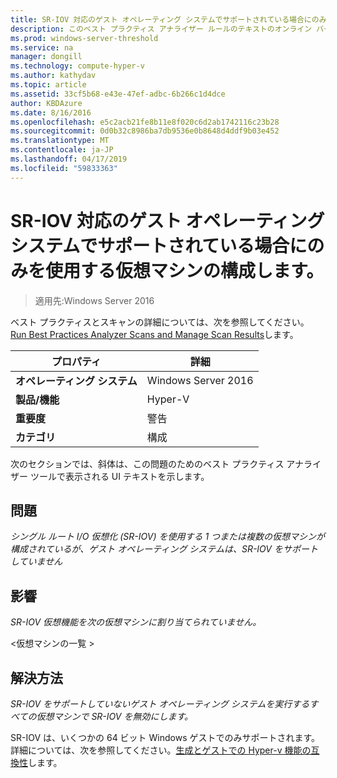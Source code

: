 ```yaml
---
title: SR-IOV 対応のゲスト オペレーティング システムでサポートされている場合にのみを使用する仮想マシンの構成します。
description: このベスト プラクティス アナライザー ルールのテキストのオンライン バージョン。
ms.prod: windows-server-threshold
ms.service: na
manager: dongill
ms.technology: compute-hyper-v
ms.author: kathydav
ms.topic: article
ms.assetid: 33cf5b68-e43e-47ef-adbc-6b266c1d4dce
author: KBDAzure
ms.date: 8/16/2016
ms.openlocfilehash: e5c2acb21fe8b11e8f020c6d2ab1742116c23b28
ms.sourcegitcommit: 0d0b32c8986ba7db9536e0b8648d4ddf9b03e452
ms.translationtype: MT
ms.contentlocale: ja-JP
ms.lasthandoff: 04/17/2019
ms.locfileid: "59833363"
---
```

# <a name="configure-virtual-machines-to-use-sr-iov-only-when-supported-by-the-guest-operating-system"></a>SR-IOV 対応のゲスト オペレーティング システムでサポートされている場合にのみを使用する仮想マシンの構成します。

>適用先:Windows Server 2016

ベスト プラクティスとスキャンの詳細については、次を参照してください。 [Run Best Practices Analyzer Scans and Manage Scan Results](https://go.microsoft.com/fwlink/p/?LinkID=223177)します。  
  
|プロパティ|詳細|  
|-|-|  
|**オペレーティング システム**|Windows Server 2016|  
|**製品/機能**|Hyper-V|  
|**重要度**|警告|  
|**カテゴリ**|構成|  
  
次のセクションでは、斜体は、この問題のためのベスト プラクティス アナライザー ツールで表示される UI テキストを示します。  
  
## <a name="issue"></a>問題  
*シングル ルート I/O 仮想化 (SR-IOV) を使用する 1 つまたは複数の仮想マシンが構成されているが、ゲスト オペレーティング システムは、SR-IOV をサポートしていません*  
  
## <a name="impact"></a>影響  
*SR-IOV 仮想機能を次の仮想マシンに割り当てられていません。*  
  
\<仮想マシンの一覧 >  
  
## <a name="resolution"></a>解決方法  
*SR-IOV をサポートしていないゲスト オペレーティング システムを実行するすべての仮想マシンで SR-IOV を無効にします。*  
  
SR-IOV は、いくつかの 64 ビット Windows ゲストでのみサポートされます。 詳細については、次を参照してください。[生成とゲストでの Hyper-v 機能の互換性](../Hyper-V-feature-compatibility-by-generation-and-guest.md)します。  
  


